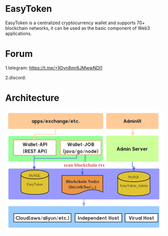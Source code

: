 EasyToken
==================================
EasyToken is a centralized cryptocurrency wallet and supports 70+ blockchain networks, it can be used as the basic component of Web3 applications.

# Forum

1.telegram: https://t.me/+X0yn8mr6JMwwNDI1

2.discord:

# Architecture

![Architecture][]


[EasyToken]: https://github.com/web3toolsoft/EasyToken

[Architecture]: https://raw.githubusercontent.com/web3toolsoft/EasyToken/main/docs/assets/architecture.png
